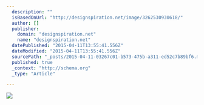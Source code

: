 ```yaml
---
  description: ""
  isBasedOnUrl: "http://designspiration.net/image/3262530930618/"
  author: []
  publisher: 
    domain: "designspiration.net"
    name: "designspiration.net"
  datePublished: "2015-04-11T13:55:41.556Z"
  dateModified: "2015-04-11T13:55:41.556Z"
  sourcePath: "_posts/2015-04-11-03267c01-b573-475b-a311-ed52c7b89bf6.md"
  published: true
  _context: "http://schema.org"
  _type: "Article"

---
```

![](http://a1.dspnimg.com/data/l/6b7dda89520fca3b13983b38163fc42d_ec2IONlU_l.jpg)
